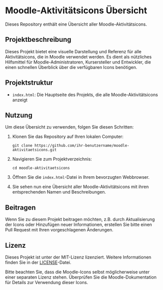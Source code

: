 # Moodle-Aktivitätsicons Übersicht

Dieses Repository enthält eine Übersicht aller Moodle-Aktivitätsicons.

## Projektbeschreibung

Dieses Projekt bietet eine visuelle Darstellung und Referenz für alle Aktivitätsicons, die in Moodle verwendet werden. Es dient als nützliches Hilfsmittel für Moodle-Administratoren, Kursersteller und Entwickler, die einen schnellen Überblick über die verfügbaren Icons benötigen.

## Projektstruktur

- `index.html`: Die Hauptseite des Projekts, die alle Moodle-Aktivitätsicons anzeigt

## Nutzung

Um diese Übersicht zu verwenden, folgen Sie diesen Schritten:

1. Klonen Sie das Repository auf Ihren lokalen Computer:
   ```
   git clone https://github.com/ihr-benutzername/moodle-aktivitaetsicons.git
   ```

2. Navigieren Sie zum Projektverzeichnis:
   ```
   cd moodle-aktivitaetsicons
   ```

3. Öffnen Sie die `index.html`-Datei in Ihrem bevorzugten Webbrowser.

4. Sie sehen nun eine Übersicht aller Moodle-Aktivitätsicons mit ihren entsprechenden Namen und Beschreibungen.

## Beitragen

Wenn Sie zu diesem Projekt beitragen möchten, z.B. durch Aktualisierung der Icons oder Hinzufügen neuer Informationen, erstellen Sie bitte einen Pull Request mit Ihren vorgeschlagenen Änderungen.

## Lizenz

Dieses Projekt ist unter der MIT-Lizenz lizenziert. Weitere Informationen finden Sie in der [LICENSE](LICENSE)-Datei.

Bitte beachten Sie, dass die Moodle-Icons selbst möglicherweise unter einer separaten Lizenz stehen. Überprüfen Sie die Moodle-Dokumentation für Details zur Verwendung dieser Icons.
